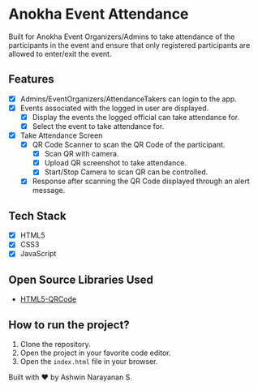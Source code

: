 # Anokha Event Attendance

Built for Anokha Event Organizers/Admins to take attendance of the participants in the event and ensure that only registered participants are allowed to enter/exit the event.

## Features

- [x] Admins/EventOrganizers/AttendanceTakers can login to the app.
- [x] Events associated with the logged in user are displayed.
    - [x] Display the events the logged official can take attendance for.
    - [x] Select the event to take attendance for.
- [x] Take Attendance Screen
    - [x] QR Code Scanner to scan the QR Code of the participant.
        - [x] Scan QR with camera.
        - [x] Upload QR screenshot to take attendance.
        - [x] Start/Stop Camera to scan QR can be controlled.
    - [x] Response after scanning the QR Code displayed through an alert message.

## Tech Stack

- [x] HTML5
- [x] CSS3
- [x] JavaScript

## Open Source Libraries Used

- [HTML5-QRCode](https://github.com/mebjas/html5-qrcode)

## How to run the project?

1. Clone the repository.
2. Open the project in your favorite code editor.
3. Open the `index.html` file in your browser.

Built with ❤️ by Ashwin Narayanan S.